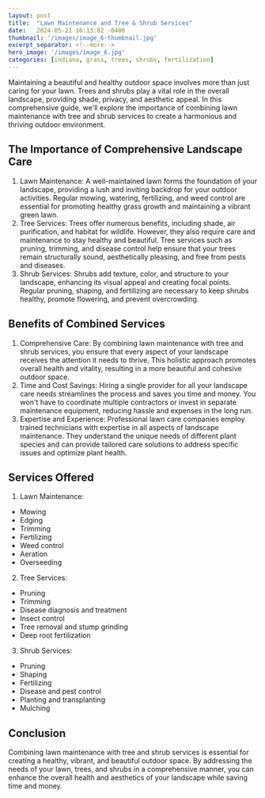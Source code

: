 ```yaml
---
layout: post
title:  "Lawn Maintenance and Tree & Shrub Services"
date:   2024-05-21 16:13:02 -0400
thumbnail: '/images/image_6-thumbnail.jpg'
excerpt_separator: <!--more-->
hero_image: '/images/image_6.jpg'
categories: [indiana, grass, trees, shrubs, fertilization]
---
```

Maintaining a beautiful and healthy outdoor space involves more than just caring for your lawn. <!--more-->Trees and shrubs play a vital role in the overall landscape, providing shade, privacy, and aesthetic appeal. In this comprehensive guide, we'll explore the importance of combining lawn maintenance with tree and shrub services to create a harmonious and thriving outdoor environment.

## The Importance of Comprehensive Landscape Care
1. Lawn Maintenance:
A well-maintained lawn forms the foundation of your landscape, providing a lush and inviting backdrop for your outdoor activities. Regular mowing, watering, fertilizing, and weed control are essential for promoting healthy grass growth and maintaining a vibrant green lawn.
2. Tree Services:
Trees offer numerous benefits, including shade, air purification, and habitat for wildlife. However, they also require care and maintenance to stay healthy and beautiful. Tree services such as pruning, trimming, and disease control help ensure that your trees remain structurally sound, aesthetically pleasing, and free from pests and diseases.
3. Shrub Services:
Shrubs add texture, color, and structure to your landscape, enhancing its visual appeal and creating focal points. Regular pruning, shaping, and fertilizing are necessary to keep shrubs healthy, promote flowering, and prevent overcrowding.

## Benefits of Combined Services
1. Comprehensive Care:
By combining lawn maintenance with tree and shrub services, you ensure that every aspect of your landscape receives the attention it needs to thrive. This holistic approach promotes overall health and vitality, resulting in a more beautiful and cohesive outdoor space.
2. Time and Cost Savings:
Hiring a single provider for all your landscape care needs streamlines the process and saves you time and money. You won't have to coordinate multiple contractors or invest in separate maintenance equipment, reducing hassle and expenses in the long run.
3. Expertise and Experience:
Professional lawn care companies employ trained technicians with expertise in all aspects of landscape maintenance. They understand the unique needs of different plant species and can provide tailored care solutions to address specific issues and optimize plant health.

## Services Offered
1. Lawn Maintenance:
* Mowing
* Edging
* Trimming
* Fertilizing
* Weed control
* Aeration
* Overseeding
2. Tree Services:
* Pruning
* Trimming
* Disease diagnosis and treatment
* Insect control
* Tree removal and stump grinding
* Deep root fertilization
3. Shrub Services:
* Pruning
* Shaping
* Fertilizing
* Disease and pest control
* Planting and transplanting
* Mulching

## Conclusion
Combining lawn maintenance with tree and shrub services is essential for creating a healthy, vibrant, and beautiful outdoor space. By addressing the needs of your lawn, trees, and shrubs in a comprehensive manner, you can enhance the overall health and aesthetics of your landscape while saving time and money.
